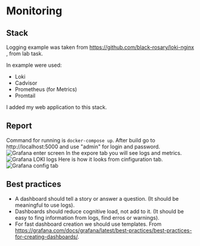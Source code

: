 # Monitoring

## Stack

Logging example was taken from https://github.com/black-rosary/loki-nginx , from lab task.

In example were used:

- Loki
- Cadvisor
- Prometheus (for Metrics)
- Promtail

I added my web application to this stack.

## Report

Command for running is ```docker-compose up```.
After build go to http://localhost:5000 and use "admin" for login and password. 
![Grafana enter screen](screenshots/logging/enter.jpg)
In the expore tab you will see logs and metrics.
![Grafana LOKI logs](screenshots/logging/LOKI.jpg)
Here is how it looks from cinfiguration tab.
![Grafana config tab](screenshots/logging/config_tab.jpg)


## Best practices

- A dashboard should tell a story or answer a question. (It should be meaningful to use logs).
- Dashboards should reduce cognitive load, not add to it. (It should be easy to fing information from logs, find erros or warnings).
- For fast dashboard creation we should use templates.
From https://grafana.com/docs/grafana/latest/best-practices/best-practices-for-creating-dashboards/.

